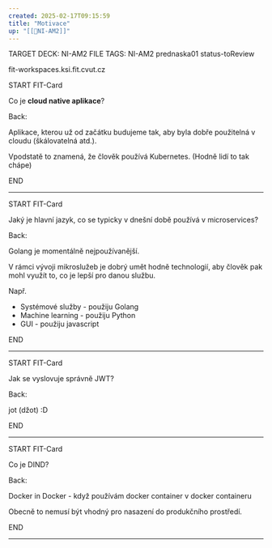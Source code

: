 ```yaml
---
created: 2025-02-17T09:15:59
title: "Motivace"
up: "[[📖NI-AM2]]"
---
```

TARGET DECK: NI-AM2
FILE TAGS: NI-AM2 prednaska01 status-toReview

fit-workspaces.ksi.fit.cvut.cz

START
FIT-Card

Co je **cloud native aplikace**?

Back:

Aplikace, kterou už od začátku budujeme tak, aby byla dobře použitelná v cloudu (škálovatelná atd.).

Vpodstatě to znamená, že člověk používá Kubernetes. (Hodně lidí to tak chápe)

<!--ID: 1746518365862-->
END

---


START
FIT-Card

Jaký je hlavní jazyk, co se typicky v dnešní době používá v microservices?

Back:

Golang je momentálně nejpoužívanější.

<!-- DetailInfoStart -->
V rámci vývoji mikroslužeb je dobrý umět hodně technologií, aby člověk pak mohl využít to, co je lepší pro danou službu.

Např.
- Systémové služby - použiju Golang
- Machine learning - použiju Python
- GUI - použiju javascript
<!-- DetailInfoEnd -->
<!--ID: 1746518365864-->
END

---


START
FIT-Card

Jak se vyslovuje správně JWT?

Back:

jot (džot) :D
<!--ID: 1746518365867-->
END

---


START
FIT-Card

Co je DIND?

Back:

Docker in Docker - když používám docker container v docker containeru

<!-- DetailInfoStart -->
Obecně to nemusí být vhodný pro nasazení do produkčního prostředí.
<!-- DetailInfoEnd -->

<!--ID: 1746518365870-->
END

---

